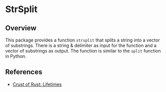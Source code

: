 # StrSplit

## Overview

This package provides a function `strsplit` that splits a string into a vector of substrings. There is a string & delimiter as input for the function and a vector of substrings as output. The function is similar to the `split` function in Python.

## References

- [Crust of Rust: Lifetimes](https://www.youtube.com/watch?v=rAl-9HwD858)
